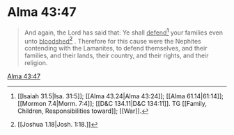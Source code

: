 # Alma 43:47

> And again, the Lord has said that: Ye shall <u>defend</u>[^a] your families even unto <u>bloodshed</u>[^b] . Therefore for this cause were the Nephites contending with the Lamanites, to defend themselves, and their families, and their lands, their country, and their rights, and their religion.

[Alma 43:47](https://www.churchofjesuschrist.org/study/scriptures/bofm/alma/43?lang=eng&id=p47#p47)


[^a]: [[Isaiah 31.5|Isa. 31:5]]; [[Alma 43.24|Alma 43:24]]; [[Alma 61.14|61:14]]; [[Mormon 7.4|Morm. 7:4]]; [[D&C 134.11|D&C 134:11]]. TG [[Family, Children, Responsibilities toward]]; [[War]].
[^b]: [[Joshua 1.18|Josh. 1:18.]]
